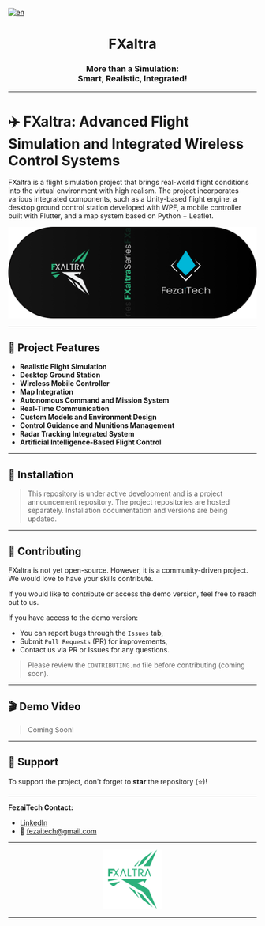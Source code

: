 [![en](https://img.shields.io/badge/lang-tr-red.svg)](README.md)

<div>
    <h1 align="center">FXaltra</h1>
    <h3 align="center">More than a Simulation:<br> Smart, Realistic, Integrated!</h3>
</div>

---

# ✈️ FXaltra: Advanced Flight Simulation and Integrated Wireless Control Systems

FXaltra is a flight simulation project that brings real-world flight conditions into the virtual environment with high realism. The project incorporates various integrated components, such as a Unity-based flight engine, a desktop ground control station developed with WPF, a mobile controller built with Flutter, and a map system based on Python + Leaflet.

![FXaltra & FezaiTech](brand.png)

---

## 🚀 Project Features

- **Realistic Flight Simulation**
- **Desktop Ground Station**
- **Wireless Mobile Controller**
- **Map Integration**
- **Autonomous Command and Mission System**
- **Real-Time Communication**
- **Custom Models and Environment Design**
- **Control Guidance and Munitions Management**
- **Radar Tracking Integrated System**
- **Artificial Intelligence-Based Flight Control**

---

## 🔧 Installation

> This repository is under active development and is a project announcement repository. The project repositories are hosted separately. Installation documentation and versions are being updated.

---

## 🤝 Contributing

FXaltra is not yet open-source. However, it is a community-driven project. We would love to have your skills contribute.

If you would like to contribute or access the demo version, feel free to reach out to us.

If you have access to the demo version:

* You can report bugs through the `Issues` tab,
* Submit `Pull Requests` (PR) for improvements,
* Contact us via PR or Issues for any questions.

> Please review the `CONTRIBUTING.md` file before contributing (coming soon).

---

## 🎬 Demo Video

> Coming Soon!

---

## 🌟 Support

To support the project, don't forget to **star** the repository (⭐)!

---

**FezaiTech Contact:**

* [LinkedIn](https://www.linkedin.com/company/fezaitech)
* 📧 [fezaitech@gmail.com](mailto:fezaitech@gmail.com)

---

<div align="center"><img src="fxaltra-r-nbg-g.png" width=120 /></div>

---